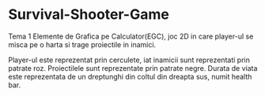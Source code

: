 # Survival-Shooter-Game
Tema 1 Elemente de Grafica pe Calculator(EGC), joc 2D in care player-ul se misca pe o harta si trage proiectile in inamici.

Player-ul este reprezentat prin cerculete, iat inamicii sunt reprezentati prin patrate roz. 
Proiectilele sunt reprezentate prin patrate negre. 
Durata de viata este reprezentata de un dreptunghi din coltul din dreapta sus, numit health bar. 


